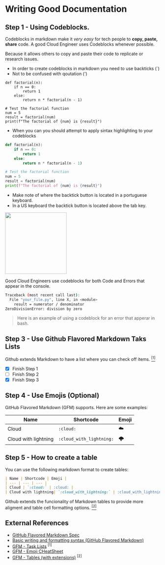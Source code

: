 # Writing Good Documentation

## Step 1 - Using Codeblocks.

Codeblocks in markdown make it _very easy_ for tech people to **copy, paste, share** code.
A good Cloud Engineer uses Codeblocks whenever possible.

Because it allows others to copy and paste their code to replicate or research issues.


- In order to create codeblocks in markdown you need to use backticks (`)
- Not to be confused with qoutation (')

```
def factorial(n):
    if n == 0:
        return 1
    else:
        return n * factorial(n - 1)

# Test the factorial function
num = 5
result = factorial(num)
print(f"The factorial of {num} is {result}")
```

- When you can you should attempt to apply sintax highlighting to your codeblocks

```python
def factorial(n):
    if n == 0:
        return 1
    else:
        return n * factorial(n - 1)

# Test the factorial function
num = 5
result = factorial(num)
print(f"The factorial of {num} is {result}")
```

- Make note of where the backtick button is located in a portuguese keyboard. 
- In a US keyboard the backtick button is located above the tab key.

<img width="200px" src="https://github.com/f616/github-docs-example/assets/3826426/7faaf4a3-5153-429b-a077-5176ca460a51" />

Good Cloud Engineers use codeblocks for both Code and Errors that appear in the console.



```bash
Traceback (most recent call last):
  File "your_file.py", line X, in <module>
    result = numerator / denominator
ZeroDivisionError: division by zero
```

> Here is an example of using a codeblock for an error that apperar in bash.

## Step 3 - Use Github Flavored Markdown Taks Lists

Github extends Markdown to have a list where you can check off items. [<sup>[1]</sup>](#external-references)

- [x] Finish Step 1
- [ ] Finish Step 2
- [x] Finish Step 3

## Step 4 - Use Emojis (Optional)

GitHub Flavored Markdown (GFM) supports.
Here are some examples:

| Name | Shortcode | Emoji |
| --- | --- | --- |
| Cloud | `:cloud:` | :cloud: |
| Cloud with lightning| `:cloud_with_lightning:` | :cloud_with_lightning: |

## Step 5 - How to create a table

You can use the following markdown format to create tables:

```md
| Name | Shortcode | Emoji |
| --- | --- | --- |
| Cloud | `:cloud:` | :cloud: |
| Cloud with lightning| `:cloud_with_lightning:` | :cloud_with_lightning: |
```

Github extends the funcionality of Markdown tables to provide more aligment and table cell formatting options. [<sup>[2]</sup>](#external-references)



## External References

- [GitHub Flavored Markdown Spec](https://github.github.com/gfm/)
- [Basic writing and formatting syntax (GitHub Flavored Markdown)](https://docs.github.com/en/get-started/writing-on-github/getting-started-with-writing-and-formatting-on-github/basic-writing-and-formatting-syntax)
- [GFM - Task Lists](https://docs.github.com/en/get-started/writing-on-github/getting-started-with-writing-and-formatting-on-github/basic-writing-and-formatting-syntax#task-lists) <sup>[1]</sup>
- [GFM - Emoji CHeatSheet](https://github.com/ikatyang/emoji-cheat-sheet)
- [GFM - Tables (with extensions)](https://github.github.com/gfm/#tables-extension-) <sup>[2]</sup>
